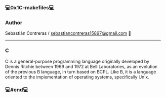 ### 💻0x1C-makefiles💻

### Author

Sebastián Contreras / sebastiancontreras15897@gmail.com 📧

--------------------------------------------------------
### C

C is a general-purpose programming language originally developed by Dennis Ritchie between 1969 and 1972 at Bell Laboratories, as an evolution of the previous B language, in turn based on BCPL. Like B, it is a language oriented to the implementation of operating systems, specifically Unix.

### 💻#end💻
